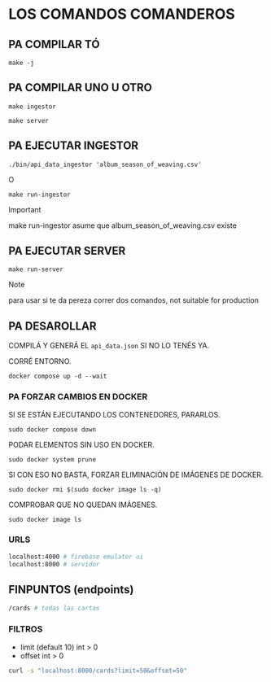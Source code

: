 # LOS COMANDOS COMANDEROS

## PA COMPILAR TÓ

`make -j`

## PA COMPILAR UNO U OTRO

`make ingestor`

`make server`

## PA EJECUTAR INGESTOR

`./bin/api_data_ingestor 'album_season_of_weaving.csv'`

O

`make run-ingestor`

> [!IMPORTANT]
> make run-ingestor asume que album_season_of_weaving.csv existe

## PA EJECUTAR SERVER

`make run-server`

> [!NOTE]
> para usar si te da pereza correr dos comandos, not suitable for production

## PA DESAROLLAR

COMPILÁ Y GENERÁ EL `api_data.json` SI NO LO TENÉS YA.

CORRÉ ENTORNO.

`docker compose up -d --wait`

### PA FORZAR CAMBIOS EN DOCKER

SI SE ESTÁN EJECUTANDO LOS CONTENEDORES, PARARLOS.

`sudo docker compose down`

PODAR ELEMENTOS SIN USO EN DOCKER.

`sudo docker system prune`

SI CON ESO NO BASTA, FORZAR ELIMINACIÓN DE IMÁGENES DE DOCKER.

`sudo docker rmi $(sudo docker image ls -q)`

COMPROBAR QUE NO QUEDAN IMÁGENES.

`sudo docker image ls`

### URLS

```bash
localhost:4000 # firebase emulator ui
localhost:8000 # servidor
```

## FINPUNTOS (endpoints)

```bash
/cards # todas las cartas
```

### FILTROS

- limit (default 10) int > 0
- offset int > 0

```bash
curl -s "localhost:8000/cards?limit=50&offset=50"
```
